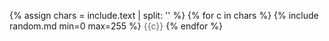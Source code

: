 {% assign chars = include.text | split: '' %}
{% for c in chars %}
  {% include random.md min=0 max=255 %}
  <span style="color: rgb(100, 100, 100)">{{c}}</span>
{% endfor %}
